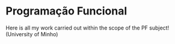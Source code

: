 # Programação Funcional
Here is all my work carried out within the scope of the PF subject! (University of Minho)
